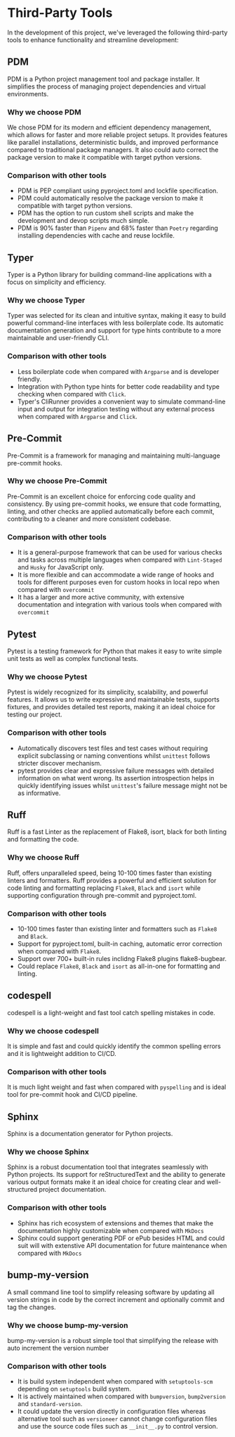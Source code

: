 # Third-Party Tools

In the development of this project, we've leveraged the following third-party tools to enhance functionality and streamline development:

## PDM

PDM is a Python project management tool and package installer. It simplifies the process of managing project dependencies and virtual environments.

### Why we choose PDM

We chose PDM for its modern and efficient dependency management, which allows for faster and more reliable project setups. It provides features like parallel installations, deterministic builds, and improved performance compared to traditional package managers. It also could auto correct the package version to make it compatible with target python versions.

### Comparison with other tools
- PDM is PEP compliant using pyproject.toml and lockfile specification.
- PDM could automatically resolve the package version to make it compatible with target python versions. 
- PDM has the option to run custom shell scripts and make the development and devop scripts much simple.
- PDM is 90% faster than `Pipenv` and 68% faster than `Poetry` regarding installing dependencies with cache and reuse lockfile.


## Typer

Typer is a Python library for building command-line applications with a focus on simplicity and efficiency.

### Why we choose Typer

Typer was selected for its clean and intuitive syntax, making it easy to build powerful command-line interfaces with less boilerplate code. Its automatic documentation generation and support for type hints contribute to a more maintainable and user-friendly CLI.

### Comparison with other tools
- Less boilerplate code when compared with `Argparse` and is developer friendly.
- Integration with Python type hints for better code readability and type checking when compared with `Click`.
- Typer's CliRunner provides a convenient way to simulate command-line input and output for integration testing without any external process when compared with `Argparse` and `Click`. 

## Pre-Commit

Pre-Commit is a framework for managing and maintaining multi-language pre-commit hooks.

### Why we choose Pre-Commit

Pre-Commit is an excellent choice for enforcing code quality and consistency. By using pre-commit hooks, we ensure that code formatting, linting, and other checks are applied automatically before each commit, contributing to a cleaner and more consistent codebase.

### Comparison with other tools
- It is a general-purpose framework that can be used for various checks and tasks across multiple languages when compared with `Lint-Staged` and `Husky` for JavaScript only.
- It is more flexible and can accommodate a wide range of hooks and tools for different purposes even for custom hooks in local repo when compared with `overcommit`
- It has a larger and more active community, with extensive documentation and integration with various tools when compared with `overcommit`

## Pytest

Pytest is a testing framework for Python that makes it easy to write simple unit tests as well as complex functional tests.

### Why we choose Pytest

Pytest is widely recognized for its simplicity, scalability, and powerful features. It allows us to write expressive and maintainable tests, supports fixtures, and provides detailed test reports, making it an ideal choice for testing our project.

### Comparison with other tools
- Automatically discovers test files and test cases without requiring explicit subclassing or naming conventions whilst `unittest` follows stricter discover mechanism.
- pytest provides clear and expressive failure messages with detailed information on what went wrong. Its assertion introspection helps in quickly identifying issues whilst `unittest`'s failure message might not be as informative.

## Ruff
Ruff is a fast Linter as the replacement of Flake8, isort, black for both linting and formatting the code.

### Why we choose Ruff
Ruff, offers unparalleled speed, being 10-100 times faster than existing linters and formatters. Ruff provides a powerful and efficient solution for code linting and formatting replacing `Flake8`, `Black` and `isort` while supporting configuration through pre-commit and pyproject.toml.

### Comparison with other tools
- 10-100 times faster than existing linter and formatters such as `Flake8` and `Black`.
- Support for pyproject.toml, built-in caching, automatic error correction when compared with `Flake8`.
- Support over 700+ built-in rules inclidng Flake8 plugins flake8-bugbear.
- Could replace `Flake8`, `Black` and `isort` as all-in-one for formatting and linting.

## codespell
codespell is a light-weight and fast tool catch spelling mistakes in code.

### Why we choose codespell
It is simple and fast and could quickly identify the common spelling errors and it is lightweight addition to CI/CD.

### Comparison with other tools
It is much light weight and fast when compared with `pyspelling` and is ideal tool for pre-commit hook and CI/CD pipeline.

## Sphinx

Sphinx is a documentation generator for Python projects.

### Why we choose Sphinx

Sphinx is a robust documentation tool that integrates seamlessly with Python projects. Its support for reStructuredText and the ability to generate various output formats make it an ideal choice for creating clear and well-structured project documentation.

### Comparison with other tools
- Sphinx has rich ecosystem of extensions and themes that make the documentation highly customizable when compared with `MkDocs`
- Sphinx could support generating PDF or ePub besides HTML and could suit will with extenstive API documentation for future maintenance when compared with `MkDocs`

## bump-my-version
A small command line tool to simplify releasing software by updating all version strings in code by the correct increment and optionally commit and tag the changes.

### Why we choose bump-my-version

bump-my-version is a robust simple tool that simplifying the release with auto increment the version number

### Comparison with other tools
- It is build system independent when compared with `setuptools-scm` depending on `setuptools` build system.
- It is actively maintained when compared with `bumpversion`, `bump2version` and `standard-version`.
- It could update the version directly in configuration files whereas alternative tool such as `versioneer` cannot change configuration files and use the source code files such as `__init__.py` to control version.
 